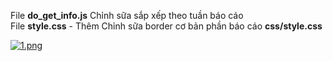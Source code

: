 File <strong>do_get_info.js</strong> Chỉnh sữa sắp xếp theo tuần báo cáo <br>
File <strong>style.css</strong> - Thêm Chỉnh sữa border cơ bản phần báo cáo <strong>css/style.css</strong>

<a href="https://www.upsieutoc.com/image/xThbNt"><img src="https://www.upsieutoc.com/images/2019/05/04/1.md.png" alt="1.png" border="0" /></a>
